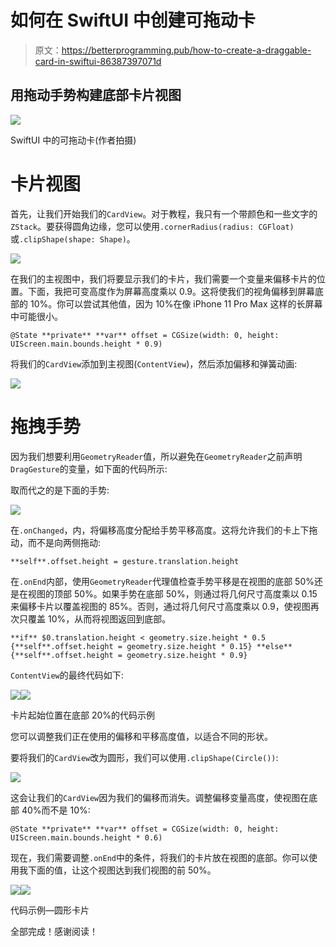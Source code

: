 # 如何在 SwiftUI 中创建可拖动卡

> 原文：<https://betterprogramming.pub/how-to-create-a-draggable-card-in-swiftui-86387397071d>

## 用拖动手势构建底部卡片视图

![](img/4b43fad5ce1edb84907eb9e8cadd16ea.png)

SwiftUI 中的可拖动卡(作者拍摄)

# 卡片视图

首先，让我们开始我们的`CardView`。对于教程，我只有一个带颜色和一些文字的`ZStack`。要获得圆角边缘，您可以使用`.cornerRadius(radius: CGFloat)`或`.clipShape(shape: Shape)`。

![](img/3a9607dbab9bf0c14d9f5fbb705dab89.png)

在我们的主视图中，我们将要显示我们的卡片，我们需要一个变量来偏移卡片的位置。下面，我把可变高度作为屏幕高度乘以 0.9。这将使我们的视角偏移到屏幕底部的 10%。你可以尝试其他值，因为 10%在像 iPhone 11 Pro Max 这样的长屏幕中可能很小。

```
@State **private** **var** offset = CGSize(width: 0, height: UIScreen.main.bounds.height * 0.9)
```

将我们的`CardView`添加到主视图(`ContentView`)，然后添加偏移和弹簧动画:

![](img/a1617d23dc0615a7e007bd13180a84c1.png)

# **拖拽手势**

因为我们想要利用`GeometryReader`值，所以避免在`GeometryReader`之前声明`DragGesture`的变量，如下面的代码所示:

取而代之的是下面的手势:

![](img/8656a1102148ea6b5c0f37e8ba1af19c.png)

在`.onChanged`，内，将偏移高度分配给手势平移高度。这将允许我们的卡上下拖动，而不是向两侧拖动:

```
**self**.offset.height = gesture.translation.height
```

在`.onEnd`内部，使用`GeometryReader`代理值检查手势平移是在视图的底部 50%还是在视图的顶部 50%。如果手势在底部 50%，则通过将几何尺寸高度乘以 0.15 来偏移卡片以覆盖视图的 85%。否则，通过将几何尺寸高度乘以 0.9，使视图再次只覆盖 10%，从而将视图返回到底部。

```
**if** $0.translation.height < geometry.size.height * 0.5 {**self**.offset.height = geometry.size.height * 0.15} **else** {**self**.offset.height = geometry.size.height * 0.9}
```

`ContentView`的最终代码如下:

![](img/d6af454331481564f0ea913e9a3b889f.png)![](img/b5a6919befca38107271659ca9b6310e.png)

卡片起始位置在底部 20%的代码示例

您可以调整我们正在使用的偏移和平移高度值，以适合不同的形状。

要将我们的`CardView`改为圆形，我们可以使用`.clipShape(Circle())`:

![](img/b634444caf9abaf8cefe30456f390e37.png)

这会让我们的`CardView`因为我们的偏移而消失。调整偏移变量高度，使视图在底部 40%而不是 10%:

```
@State **private** **var** offset = CGSize(width: 0, height: UIScreen.main.bounds.height * 0.6)
```

现在，我们需要调整`.onEnd`中的条件，将我们的卡片放在视图的底部。你可以使用我下面的值，让这个视图达到我们视图的前 50%。

![](img/95348d51aa1f9fa66875a048f6bff35e.png)![](img/82c204c04159fd29fb2b4e5329bf3ba3.png)

代码示例—圆形卡片

全部完成！感谢阅读！